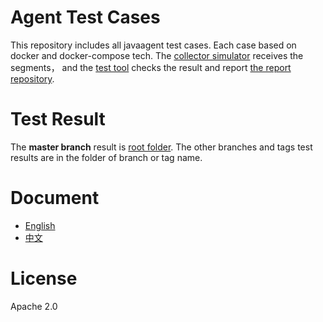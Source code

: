 # Agent Test Cases
This repository includes all javaagent test cases. Each case based on docker and docker-compose tech. 
The [collector simulator](https://github.com/SkywalkingTest/skywalking-mock-collector) receives the segments，
and the [test tool](https://github.com/SkywalkingTest/agent-integration-testtool) checks the result and report [the report repository](https://github.com/SkywalkingTest/agent-integration-test-report).

# Test Result
The **master branch** result is [root folder](https://github.com/SkywalkingTest/agent-integration-test-report). 
The other branches and tags test results are in the folder of branch or tag name.

# Document
* [English](docs/how-to-write-a-plugin-testcase.md)
* [中文](docs/how-to-write-a-plugin-testcase-cn.md)


# License
Apache 2.0
